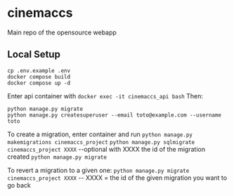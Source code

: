 # cinemaccs

Main repo of the opensource webapp

## Local Setup

```
cp .env.example .env
docker compose build
docker compose up -d
```

Enter api container with `docker exec -it cinemaccs_api bash`
Then:

```
python manage.py migrate
python manage.py createsuperuser --email toto@example.com --username toto
```

To create a migration, enter container and run
`python manage.py makemigrations cinemaccs_project`
`python manage.py sqlmigrate cinemaccs_project XXXX` --optional with XXXX the id of the migration created
`python manage.py migrate`

To revert a migration to a given one:
`python manage.py migrate cinemaccs_project XXXX` -- XXXX = the id of the given migration you want to go back
